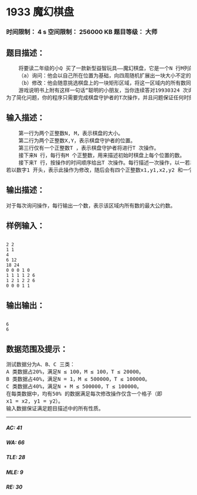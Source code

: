 # 1933 魔幻棋盘   
### 时间限制： 4 s     空间限制： 256000 KB     题目等级： 大师  
## 题目描述：  

<pre>
    将要读二年级的小Q 买了一款新型益智玩具——魔幻棋盘，它是一个N 行M列的网格棋盘，每个格子中均有一个正整数。棋盘守护者在棋盘的第X行第Y列（行与列均从1 开始编号）并且始终不会移动。棋盘守护者会进行两种操作：  
    （a）询问：他会以自己所在位置为基础，向四周随机扩展出一块大小不定的矩形区域，向你询问这一区域内所有数的最大公约数是多少。  
    （b）修改：他会随意挑选棋盘上的一块矩形区域，将这一区域内的所有数同时加上一个给定的整数。  
    游戏说明书上附有这样一句话“聪明的小朋友，当你连续答对19930324 次询问后会得到一个惊喜噢！”。小Q 十分想得到这个惊喜，于是每天都在玩这个玩具。但由于他粗心大意，经常算错数，难以达到这个目标。于是他来向你寻求帮助，希望你帮他写一个程序来回答棋盘守护者的询问，并保证100% 的正确率。  
为了简化问题，你的程序只需要完成棋盘守护者的T次操作，并且问题保证任何时刻棋盘上的数字均为不超过262 − 1 的正整数。
</pre>
  
  
## 输入描述：  

<pre>
    第一行为两个正整数N, M，表示棋盘的大小。   
    第二行为两个正整数X,Y，表示棋盘守护者的位置。  
    第三行仅有一个正整数T ，表示棋盘守护者将进行T 次操作。  
    接下来N 行，每行有M 个正整数，用来描述初始时棋盘上每个位置的数。  
    接下来T 行，按操作的时间顺序给出T 次操作。每行描述一次操作，以一若以数字0 开头，表示此操作为询问，随后会有四个非负整数x1,y1,x2,y2，表示询问的区域是以棋盘守护者的位置为基础向上扩展x1 行，向下扩展x2行，向左扩展y1 列，向右扩展y2列得到的矩形区域（详见样例）。  
若以数字1 开头，表示此操作为修改，随后会有四个正整数x1,y1,x2,y2 和一个整数c，表示修改区域的上、下边界分别为第x1, x2 行，左、右边界分别为第y1, y2 列（详见样例），在此矩形区域内的所有数统一加上c（注意c可能为负数）。
</pre>
  
  
## 输出描述：  

<pre>
对于每次询问操作，每行输出一个数，表示该区域内所有数的最大公约数。
</pre>
  
  
## 样例输入：  

<pre><code>
2 2  
1 1  
4  
6 12  
18 24  
0 0 0 1 0  
1 1 1 1 2 6  
1 2 1 2 2 6  
0 0 0 1 1
</code></pre>
  
  
## 输出输出：  

<pre><code>
6  
6
</code></pre>
  
  
## 数据范围及提示：  

<pre>
测试数据分为A、B、C 三类：  
A 类数据占20%，满足N ≤ 100，M ≤ 100，T ≤ 20000。  
B 类数据占40%，满足N = 1，M ≤ 500000，T ≤ 100000。  
C 类数据占40%，满足N ∗ M ≤ 500000，T ≤ 100000。  
在每类数据中，均有50% 的数据满足每次修改操作仅含一个格子（即  
x1 = x2, y1 = y2）。  
输入数据保证满足题目描述中的所有性质。
</pre>
  
  
***  

##### AC: 41  
##### WA: 66  
##### TLE: 28  
##### MLE: 9  
##### RE: 30  
